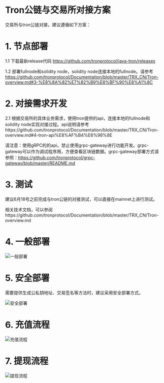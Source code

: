 # Tron公链与交易所对接方案
交易所与tron公链对接，建议遵循如下方案：

# 1. 节点部署 

1.1 下载最新release代码 https://github.com/tronprotocol/java-tron/releases

1.2 部署fullnode和solidity node，solidity node连接本地的fullnode。请参考 https://github.com/tronprotocol/Documentation/blob/master/TRX_CN/Tron-overview.md#3-%E8%8A%82%E7%82%B9%E8%BF%90%E8%A1%8C

# 2. 对接需求开发

2.1 根据交易所的具体业务需求，使用tron提供的api，连接本地的fullnode和solidity node实现对接过程。api说明请参考https://github.com/tronprotocol/Documentation/blob/master/TRX_CN/Tron-overview.md#4-tron-api%E8%AF%B4%E6%98%8E

请注意：使用gRPC的的api，禁止使用grpc-gateway进行功能开发。grpc-gateway可以作为调试程序用，方便查看区块链数据。grpc-gateway部署方式请参照：https://github.com/tronprotocol/grpc-gateway/blob/master/README.md

# 3. 测试

建议6月18号之前完成与tron公链的对接测试，可以直接在mainnet上进行测试。

相关技术文档，可以参阅https://github.com/tronprotocol/Documentation/blob/master/TRX_CN/Tron-overview.md


# 4. 一般部署

![一般部署](https://github.com/tronprotocol/Documentation/blob/feature/add_node_deployment_diagram/TRX_CN/figures/General_node_deployment_diagram.png)

# 5. 安全部署
需要提供生成公私钥地址、交易签名等方法时，建议采用安全部署方式。

![安全部署](https://github.com/tronprotocol/Documentation/blob/feature/add_node_deployment_diagram/TRX_CN/figures/Secure_node_deployment_diagram.png)


# 6. 充值流程

![充值流程](https://github.com/tronprotocol/Documentation/blob/feature/add_node_deployment_diagram/TRX_CN/figures/Recharge_process.png)


# 7. 提现流程

![提现流程](https://github.com/tronprotocol/Documentation/blob/feature/add_node_deployment_diagram/TRX_CN/figures/Withdrawal_process.png)

